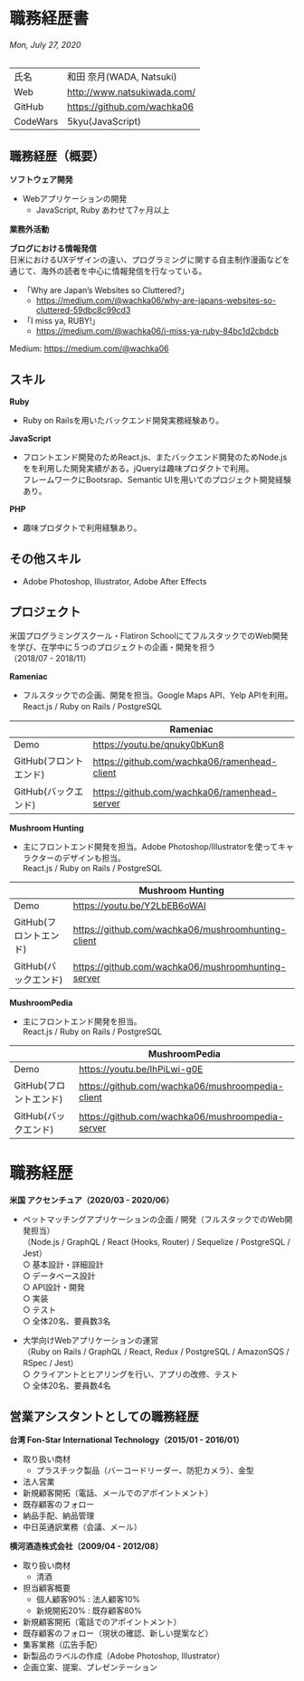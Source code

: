 # 職務経歴書
###### Mon, July 27, 2020

|  |  |
----|---- 
| 氏名 | 和田 奈月(WADA, Natsuki) |
| Web | http://www.natsukiwada.com/ |
| GitHub | https://github.com/wachka06 |
| CodeWars | 5kyu(JavaScript) |

## 職務経歴（概要）

**ソフトウェア開発**
- Webアプリケーションの開発
	- JavaScript, Ruby あわせて7ヶ月以上

**業務外活動**

**ブログにおける情報発信**  
日米におけるUXデザインの違い、プログラミングに関する自主制作漫画などを通じて、海外の読者を中心に情報発信を行なっている。
- 「Why are Japan’s Websites so Cluttered?」
  - https://medium.com/@wachka06/why-are-japans-websites-so-cluttered-59dbc8c99cd3
- 「I miss ya, RUBY!」
  - https://medium.com/@wachka06/i-miss-ya-ruby-84bc1d2cbdcb  
  
Medium: https://medium.com/@wachka06


## スキル
**Ruby**
- Ruby on Railsを用いたバックエンド開発実務経験あり。  

**JavaScript**
- フロントエンド開発のためReact.js、またバックエンド開発のためNode.jsをを利用した開発実績がある。jQueryは趣味プロダクトで利用。  
フレームワークにBootsrap、Semantic UIを用いてのプロジェクト開発経験あり。  
 
**PHP**
- 趣味プロダクトで利用経験あり。


## その他スキル
- Adobe Photoshop, Illustrator, Adobe After Effects  


## プロジェクト
米国プログラミングスクール・Flatiron SchoolにてフルスタックでのWeb開発を学び、在学中に５つのプロジェクトの企画・開発を担う  
（2018/07 - 2018/11）

**Rameniac**  
- フルスタックでの企画、開発を担当。Google Maps API、Yelp APIを利用。  
React.js / Ruby on Rails / PostgreSQL　

|  | Rameniac |
----|---- 
| Demo | https://youtu.be/qnuky0bKun8 |
| GitHub(フロントエンド) | https://github.com/wachka06/ramenhead-client |
| GitHub(バックエンド) | https://github.com/wachka06/ramenhead-server |　　

**Mushroom Hunting**  
- 主にフロントエンド開発を担当。Adobe Photoshop/Illustratorを使ってキャラクターのデザインも担当。  
React.js / Ruby on Rails / PostgreSQL  

|  | Mushroom Hunting |
----|---- 
| Demo | https://youtu.be/Y2LbEB6oWAI |
| GitHub(フロントエンド) | https://github.com/wachka06/mushroomhunting-client |
| GitHub(バックエンド) | https://github.com/wachka06/mushroomhunting-server |　　

**MushroomPedia**  
- 主にフロントエンド開発を担当。  
React.js / Ruby on Rails / PostgreSQL  

|  | MushroomPedia |
----|---- 
| Demo | https://youtu.be/lhPiLwi-g0E |
| GitHub(フロントエンド) | https://github.com/wachka06/mushroompedia-client |
| GitHub(バックエンド) | https://github.com/wachka06/mushroompedia-server |　　


# 職務経歴
**米国 アクセンチュア（2020/03 - 2020/06）**
- ペットマッチングアプリケーションの企画 / 開発（フルスタックでのWeb開発担当）  
（Node.js / GraphQL / React (Hooks, Router) / Sequelize / PostgreSQL / Jest）  
○ 基本設計・詳細設計  
○ データベース設計  
○ API設計・開発  
○ 実装  
○ テスト  
○ 全体20名、要員数3名  

- 大学向けWebアプリケーションの運営  
（Ruby on Rails / GraphQL / React, Redux / PostgreSQL / AmazonSQS /  RSpec / Jest）  
○ クライアントとヒアリングを行い、アプリの改修、テスト  
○ 全体20名、要員数4名  

## 営業アシスタントとしての職務経歴
**台湾 Fon-Star International Technology（2015/01 - 2016/01）**
- 取り扱い商材
  - プラスチック製品（バーコードリーダー、防犯カメラ）、金型
- 法人営業
- 新規顧客開拓（電話、メールでのアポイントメント）
- 既存顧客のフォロー
- 納品手配、納品管理
- 中日英通訳業務（会議、メール）

**横河酒造株式会社（2009/04 - 2012/08）**
- 取り扱い商材
  - 清酒
- 担当顧客概要
  - 個人顧客90% : 法人顧客10%
  - 新規開拓20% : 既存顧客80%
- 新規顧客開拓（電話でのアポイントメント）
- 既存顧客のフォロー（現状の確認、新しい提案など）
- 集客業務（広告手配）
- 新製品のラベルの作成（Adobe Photoshop, Illustrator）
- 企画立案、提案、プレゼンテーション
